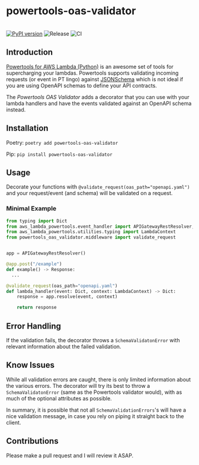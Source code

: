 # powertools-oas-validator
<br><a href="https://badge.fury.io/py/powertools-oas-validator"><img src="https://badge.fury.io/py/powertools-oas-validator.svg" alt="PyPI version"></a> ![Release](https://github.com/RasmusFangel/powertools-oas-validator/workflows/Release/badge.svg) ![CI](https://github.com/RasmusFangel/powertools-oas-validator/workflows/CI/badge.svg)

## Introduction

[Powertools for AWS Lambda (Python)](https://github.com/aws-powertools/powertools-lambda-python) is an awesome set of tools for supercharging your lambdas. Powertools supports validating incoming requests (or event in PT lingo) against [JSONSchema](https://json-schema.org/) which is not ideal if you are using OpenAPI schemas to define your API contracts.

The *Powertools OAS Validator* adds a decorator that you can use with your lambda handlers and have the events validated against an OpenAPI schema instead.


## Installation
Poetry:
`poetry add powertools-oas-validator`

Pip:
`pip install powertools-oas-validator`


## Usage
Decorate your functions with `@validate_request(oas_path="openapi.yaml")` and your request/event (and schema) will be validated on a request.


### Minimal Example

```python
from typing import Dict
from aws_lambda_powertools.event_handler import APIGatewayRestResolver, Response
from aws_lambda_powertools.utilities.typing import LambdaContext
from powertools_oas_validator.middleware import validate_request


app = APIGatewayRestResolver()

@app.post("/example")
def example() -> Response:
  ...

@validate_request(oas_path="openapi.yaml")
def lambda_handler(event: Dict, context: LambdaContext) -> Dict:
    response = app.resolve(event, context)

    return response
```

## Error Handling
If the validation fails, the decorator throws a `SchemaValidatonError` with relevant information about the failed validation.


## Know Issues
While all validation errors are caught, there is only limited information about the various errors. The decorator will try its best to throw a `SchemaValidatonError`
(same as the Powertools validator would), with as much of the optional attributes as possible.

In summary, it is possible that not all `SchemaValidationErrors`'s will have a nice validation message, in case you rely on piping it straight back to the client.


## Contributions
Please make a pull request and I will review it ASAP.
